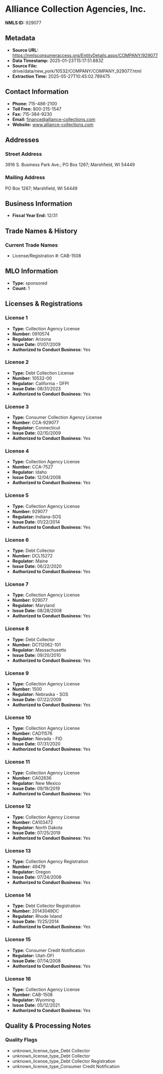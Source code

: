 # Alliance Collection Agencies, Inc.

**NMLS ID:** 929077

## Metadata
- **Source URL:** https://nmlsconsumeraccess.org/EntityDetails.aspx/COMPANY/929077
- **Data Timestamp:** 2025-01-23T15:17:51.883Z
- **Source File:** drive/data/new_york/10532/COMPANY/COMPANY_929077.html
- **Extraction Time:** 2025-05-27T10:45:02.789475

## Contact Information
- **Phone:** 715-486-2100
- **Toll Free:** 800-215-1547
- **Fax:** 715-384-9230
- **Email:** finance@alliance-collections.com
- **Website:** www.alliance-collections.com

## Addresses
### Street Address
3916 S. Business Park Ave.; PO Box 1267; Marshfield, WI 54449

### Mailing Address
PO Box 1267; Marshfield, WI 54449

## Business Information
- **Fiscal Year End:** 12/31

## Trade Names & History
### Current Trade Names
- License/Registration #: CAB-1508

## MLO Information
- **Type:** sponsored
- **Count:** 1

## Licenses & Registrations

### License 1
- **Type:** Collection Agency License
- **Number:** 0910574
- **Regulator:** Arizona
- **Issue Date:** 01/07/2009
- **Authorized to Conduct Business:** Yes

### License 2
- **Type:** Debt Collection License
- **Number:** 10532-00
- **Regulator:** California - DFPI
- **Issue Date:** 08/31/2023
- **Authorized to Conduct Business:** Yes

### License 3
- **Type:** Consumer Collection Agency License
- **Number:** CCA-929077
- **Regulator:** Connecticut
- **Issue Date:** 02/10/2009
- **Authorized to Conduct Business:** Yes

### License 4
- **Type:** Collection Agency License
- **Number:** CCA-7527
- **Regulator:** Idaho
- **Issue Date:** 12/04/2008
- **Authorized to Conduct Business:** Yes

### License 5
- **Type:** Collection Agency License
- **Number:** 929077
- **Regulator:** Indiana-SOS
- **Issue Date:** 01/22/2014
- **Authorized to Conduct Business:** Yes

### License 6
- **Type:** Debt Collector
- **Number:** DCL15272
- **Regulator:** Maine
- **Issue Date:** 06/22/2020
- **Authorized to Conduct Business:** Yes

### License 7
- **Type:** Collection Agency License
- **Number:** 929077
- **Regulator:** Maryland
- **Issue Date:** 08/28/2008
- **Authorized to Conduct Business:** Yes

### License 8
- **Type:** Debt Collector
- **Number:** DC112062-101
- **Regulator:** Massachusetts
- **Issue Date:** 09/20/2010
- **Authorized to Conduct Business:** Yes

### License 9
- **Type:** Collection Agency License
- **Number:** 1500
- **Regulator:** Nebraska - SOS
- **Issue Date:** 07/22/2009
- **Authorized to Conduct Business:** Yes

### License 10
- **Type:** Collection Agency License
- **Number:** CAD11576
- **Regulator:** Nevada - FID
- **Issue Date:** 07/31/2020
- **Authorized to Conduct Business:** Yes

### License 11
- **Type:** Collection Agency License
- **Number:** CA02636
- **Regulator:** New Mexico
- **Issue Date:** 09/19/2019
- **Authorized to Conduct Business:** Yes

### License 12
- **Type:** Collection Agency License
- **Number:** CA103472
- **Regulator:** North Dakota
- **Issue Date:** 07/25/2019
- **Authorized to Conduct Business:** Yes

### License 13
- **Type:** Collection Agency Registration
- **Number:** 49479
- **Regulator:** Oregon
- **Issue Date:** 07/24/2008
- **Authorized to Conduct Business:** Yes

### License 14
- **Type:** Debt Collector Registration
- **Number:** 20143049DC
- **Regulator:** Rhode Island
- **Issue Date:** 11/25/2014
- **Authorized to Conduct Business:** Yes

### License 15
- **Type:** Consumer Credit Notification
- **Regulator:** Utah-DFI
- **Issue Date:** 07/14/2008
- **Authorized to Conduct Business:** Yes

### License 16
- **Type:** Collection Agency License
- **Number:** CAB-1508
- **Regulator:** Wyoming
- **Issue Date:** 05/12/2021
- **Authorized to Conduct Business:** Yes

## Quality & Processing Notes
### Quality Flags
- unknown_license_type_Debt Collector
- unknown_license_type_Debt Collector
- unknown_license_type_Debt Collector Registration
- unknown_license_type_Consumer Credit Notification
